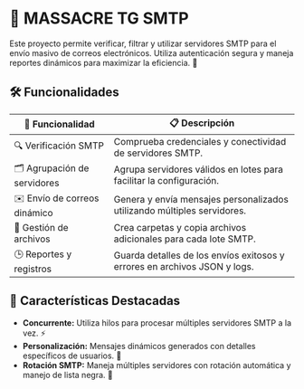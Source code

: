 # 📧 MASSACRE TG SMTP

Este proyecto permite verificar, filtrar y utilizar servidores SMTP para el envío masivo de correos electrónicos. Utiliza autenticación segura y maneja reportes dinámicos para maximizar la eficiencia. 🚀

## 🛠️ Funcionalidades

| 🚩 Funcionalidad                     | 📋 Descripción                                                                 |
|-------------------------------------|-------------------------------------------------------------------------------|
| 🔍 Verificación SMTP                | Comprueba credenciales y conectividad de servidores SMTP.                     |
| 🗂️ Agrupación de servidores         | Agrupa servidores válidos en lotes para facilitar la configuración.           |
| ✉️ Envío de correos dinámico         | Genera y envía mensajes personalizados utilizando múltiples servidores.       |
| 📂 Gestión de archivos              | Crea carpetas y copia archivos adicionales para cada lote SMTP.               |
| 🕒 Reportes y registros              | Guarda detalles de los envíos exitosos y errores en archivos JSON y logs.     |

## 🌟 Características Destacadas

- **Concurrente:** Utiliza hilos para procesar múltiples servidores SMTP a la vez. ⚡
- **Personalización:** Mensajes dinámicos generados con detalles específicos de usuarios. 🧩
- **Rotación SMTP:** Maneja múltiples servidores con rotación automática y manejo de lista negra. 🔄
